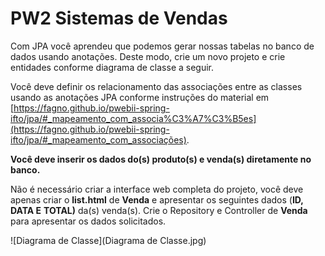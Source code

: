 #  PW2 Sistemas de Vendas

Com JPA você aprendeu que podemos gerar nossas tabelas no banco de dados usando anotações. Deste modo, crie um novo projeto e crie entidades conforme diagrama de classe a seguir.

Você deve definir os relacionamento das associações entre as classes usando as anotações JPA conforme instruções do material em [https://fagno.github.io/pwebii-spring-ifto/jpa/#_mapeamento_com_associa%C3%A7%C3%B5es](https://fagno.github.io/pwebii-spring-ifto/jpa/#_mapeamento_com_associações).

**Você deve inserir os dados do(s) produto(s) e venda(s) diretamente no banco.**

Não é necessário criar a interface web completa do projeto, você deve apenas criar o **list.html** de **Venda** e apresentar os seguintes dados (**ID,** **DATA E** **TOTAL)** da(s) venda(s). Crie o Repository e Controller de **Venda** para apresentar os dados solicitados.

![Diagrama de Classe](Diagrama de Classe.jpg)

